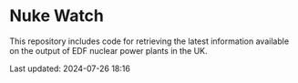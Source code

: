 # Nuke Watch

This repository includes code for retrieving the latest information available on the output of EDF nuclear power plants in the UK.

Last updated: 2024-07-26 18:16